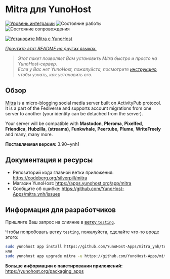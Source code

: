 <!--
Важно: этот README был автоматически сгенерирован <https://github.com/YunoHost/apps/tree/master/tools/readme_generator>
Он НЕ ДОЛЖЕН редактироваться вручную.
-->

# Mitra для YunoHost

[![Уровень интеграции](https://dash.yunohost.org/integration/mitra.svg)](https://ci-apps.yunohost.org/ci/apps/mitra/) ![Состояние работы](https://ci-apps.yunohost.org/ci/badges/mitra.status.svg) ![Состояние сопровождения](https://ci-apps.yunohost.org/ci/badges/mitra.maintain.svg)

[![Установите Mitra с YunoHost](https://install-app.yunohost.org/install-with-yunohost.svg)](https://install-app.yunohost.org/?app=mitra)

*[Прочтите этот README на других языках.](./ALL_README.md)*

> *Этот пакет позволяет Вам установить Mitra быстро и просто на YunoHost-сервер.*  
> *Если у Вас нет YunoHost, пожалуйста, посмотрите [инструкцию](https://yunohost.org/install), чтобы узнать, как установить его.*

## Обзор

[Mitra](https://codeberg.org/silverpill/mitra) is a micro-blogging social media server built on ActivityPub protocol. It is a part of the Fediverse and supports account migrations from one server to another (your identity can be detached from the server).

Your server will be compatible with **Mastodon**, **Pleroma**, **Pixelfed**, **Friendica**, **Hubzilla**, **(streams)**, **Funkwhale**, **Peertube**, **Plume**, **WriteFreely** and many, many more.


**Поставляемая версия:** 3.90~ynh1
## Документация и ресурсы

- Репозиторий кода главной ветки приложения: <https://codeberg.org/silverpill/mitra>
- Магазин YunoHost: <https://apps.yunohost.org/app/mitra>
- Сообщите об ошибке: <https://github.com/YunoHost-Apps/mitra_ynh/issues>

## Информация для разработчиков

Пришлите Ваш запрос на слияние в [ветку `testing`](https://github.com/YunoHost-Apps/mitra_ynh/tree/testing).

Чтобы попробовать ветку `testing`, пожалуйста, сделайте что-то вроде этого:

```bash
sudo yunohost app install https://github.com/YunoHost-Apps/mitra_ynh/tree/testing --debug
или
sudo yunohost app upgrade mitra -u https://github.com/YunoHost-Apps/mitra_ynh/tree/testing --debug
```

**Больше информации о пакетировании приложений:** <https://yunohost.org/packaging_apps>
